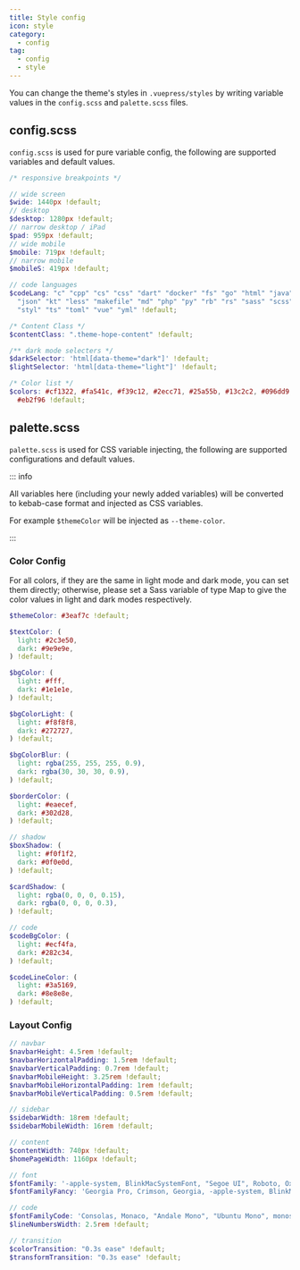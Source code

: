 ```yaml
---
title: Style config
icon: style
category:
  - config
tag:
  - config
  - style
---
```


You can change the theme's styles in `.vuepress/styles` by writing variable values in the `config.scss` and `palette.scss` files.

<!-- more -->

## config.scss

`config.scss` is used for pure variable config, the following are supported variables and default values.

```scss
/* responsive breakpoints */

// wide screen
$wide: 1440px !default;
// desktop
$desktop: 1280px !default;
// narrow desktop / iPad
$pad: 959px !default;
// wide mobile
$mobile: 719px !default;
// narrow mobile
$mobileS: 419px !default;

// code languages
$codeLang: "c" "cpp" "cs" "css" "dart" "docker" "fs" "go" "html" "java" "js"
  "json" "kt" "less" "makefile" "md" "php" "py" "rb" "rs" "sass" "scss" "sh"
  "styl" "ts" "toml" "vue" "yml" !default;

/* Content Class */
$contentClass: ".theme-hope-content" !default;

/** dark mode selecters */
$darkSelector: 'html[data-theme="dark"]' !default;
$lightSelector: 'html[data-theme="light"]' !default;

/* Color list */
$colors: #cf1322, #fa541c, #f39c12, #2ecc71, #25a55b, #13c2c2, #096dd9, #aa6fe9,
  #eb2f96 !default;
```

## palette.scss

`palette.scss` is used for CSS variable injecting, the following are supported configurations and default values.

::: info

All variables here (including your newly added variables) will be converted to kebab-case format and injected as CSS variables.

For example `$themeColor` will be injected as `--theme-color`.

:::

### Color Config

For all colors, if they are the same in light mode and dark mode, you can set them directly; otherwise, please set a Sass variable of type Map to give the color values in light and dark modes respectively.

```scss
$themeColor: #3eaf7c !default;

$textColor: (
  light: #2c3e50,
  dark: #9e9e9e,
) !default;

$bgColor: (
  light: #fff,
  dark: #1e1e1e,
) !default;

$bgColorLight: (
  light: #f8f8f8,
  dark: #272727,
) !default;

$bgColorBlur: (
  light: rgba(255, 255, 255, 0.9),
  dark: rgba(30, 30, 30, 0.9),
) !default;

$borderColor: (
  light: #eaecef,
  dark: #302d28,
) !default;

// shadow
$boxShadow: (
  light: #f0f1f2,
  dark: #0f0e0d,
) !default;

$cardShadow: (
  light: rgba(0, 0, 0, 0.15),
  dark: rgba(0, 0, 0, 0.3),
) !default;

// code
$codeBgColor: (
  light: #ecf4fa,
  dark: #282c34,
) !default;

$codeLineColor: (
  light: #3a5169,
  dark: #8e8e8e,
) !default;
```

### Layout Config

```scss
// navbar
$navbarHeight: 4.5rem !default;
$navbarHorizontalPadding: 1.5rem !default;
$navbarVerticalPadding: 0.7rem !default;
$navbarMobileHeight: 3.25rem !default;
$navbarMobileHorizontalPadding: 1rem !default;
$navbarMobileVerticalPadding: 0.5rem !default;

// sidebar
$sidebarWidth: 18rem !default;
$sidebarMobileWidth: 16rem !default;

// content
$contentWidth: 740px !default;
$homePageWidth: 1160px !default;

// font
$fontFamily: '-apple-system, BlinkMacSystemFont, "Segoe UI", Roboto, Oxygen, Ubuntu, Cantarell, "Fira Sans", "Droid Sans", "Helvetica Neue", STHeiti, "Microsoft YaHei", SimSun, sans-serif' !default;
$fontFamilyFancy: 'Georgia Pro, Crimson, Georgia, -apple-system, BlinkMacSystemFont, "Segoe UI", Roboto, Oxygen, Ubuntu, Cantarell, "Fira Sans", "Droid Sans", "Helvetica Neue", STHeiti, "Microsoft YaHei", SimSun, sans-serif' !default;

// code
$fontFamilyCode: 'Consolas, Monaco, "Andale Mono", "Ubuntu Mono", monospace' !default;
$lineNumbersWidth: 2.5rem !default;

// transition
$colorTransition: "0.3s ease" !default;
$transformTransition: "0.3s ease" !default;
```
